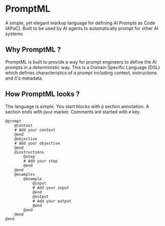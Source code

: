 # PromptML
A simple, yet elegant markup language for defining AI Prompts as Code (APaC). Built to be used by AI agents to automatically prompt for other AI systems

## Why PromptML ?
PromptML is built to provide a way for prompt engineers to define the AI prompts in a deterministic way. This is a Domain Specific Language (DSL) which defines characteristics of a prompt including context, instructions and it's metadata.

## How PromptML looks ?
The language is simple. You start blocks with `@` section annotation. A section ends with `@end` marker. Comments are started with `#` key.

```pml
@prompt
    @context
    # Add your context
    @end
    @objective
    # Add your objective
    @end
    @instructions
        @step
        # Add your step
        @end
    @end
    @examples
        @example
            @input
            # Add your input
            @end
            @output
            # Add your output
            @end
        @end
    @end
@end
```

